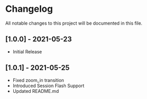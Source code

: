 # Changelog
All notable changes to this project will be documented in this file.

## [1.0.0] - 2021-05-23
- Initial Release

## [1.0.1] - 2021-05-25
- Fixed zoom_in transition
- Introduced Session Flash Support
- Updated README.md